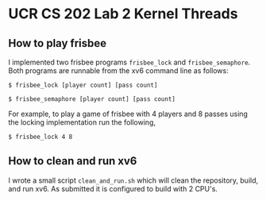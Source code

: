 # UCR CS 202 Lab 2 Kernel Threads
## How to play frisbee
I implemented two frisbee programs `frisbee_lock` and `frisbee_semaphore`. Both programs are runnable from the xv6 command line as follows:

```
$ frisbee_lock [player count] [pass count]
```
```
$ frisbee_semaphore [player count] [pass count]
```
For example, to play a game of frisbee with 4 players and 8 passes using the locking implementation run the following, 
```
$ frisbee_lock 4 8
```
## How to clean and run xv6
I wrote a small script `clean_and_run.sh` which will clean the repository, build, and run xv6. As submitted it is configured to build with 2 CPU's.